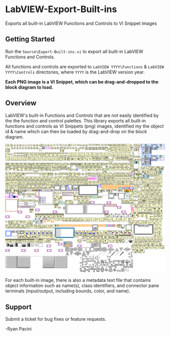 # LabVIEW-Export-Built-ins
Exports all built-in LabVIEW Functions and Controls to VI Snippet images

## Getting Started

Run the `Source\Export-Built-ins.vi` to export all built-in LabVIEW Functions and Controls.

All functions and controls are exported to `LabVIEW YYYY\Functions` & `LabVIEW YYYY\Controls` directories,
where `YYYY` is the LabVIEW version year.

**Each PNG image is a VI Snippet, which can be drag-and-dropped to the block diagram to load.**

## Overview

LabVIEW's built-in Functions and Controls that are not easily identified by the the function and
control palettes. This library exports all built-in functions and controls as VI Snippets (png) images,
identified my the object id & name which can then be loaded by drag-and-drop on the block diagram.

![LabVIEW 2018 Functions](Example.png)

For each built-in image, there is also a metadata text file that contains object information
such as name(s), class identifiers, and connector pane terminals (input/output, including bounds, 
color, and name).

## Support

Submit a ticket for bug fixes or feature requests.

-Ryan Pacini